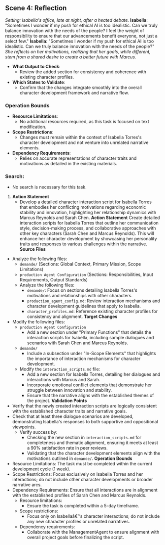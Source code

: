 ## Scene 4: Reflection
*Setting: Isabella's office, late at night, after a heated debate.*
**Isabella**: "Sometimes I wonder if my push for ethical AI is too idealistic. Can we truly balance innovation with the needs of the people? I feel the weight of responsibility to ensure that our advancements benefit everyone, not just a select few."
**Isabella**: "Sometimes I wonder if my push for ethical AI is too idealistic. Can we truly balance innovation with the needs of the people?"
*She reflects on her motivations, realizing that her goals, while different, stem from a shared desire to create a better future with Marcus.*
- **What Output to Check**:
  - Review the added section for consistency and coherence with existing character profiles.
- **Which States to Validate**:
  - Confirm that the changes integrate smoothly into the overall character development framework and narrative flow.
### Operation Bounds
- **Resource Limitations**:
  - No additional resources required, as this task is focused on text modification.
- **Scope Restrictions**:
  - Changes must remain within the context of Isabella Torres's character development and not venture into unrelated narrative elements.
- **Dependency Requirements**:
  - Relies on accurate representations of character traits and motivations as detailed in the existing materials.
### Search:
- No search is necessary for this task.
1. **Action Statement**
   - Develop a detailed character interaction script for Isabella Torres that embodies her conflicting motivations regarding economic stability and innovation, highlighting her relationship dynamics with Marcus Reynolds and Sarah Chen.
**Action Statement**
Create detailed interaction scripts for Isabella Torres that outline her communication style, decision-making process, and collaborative approaches with other key characters (Sarah Chen and Marcus Reynolds). This will enhance her character development by showcasing her personality traits and responses to various challenges within the narrative.
**Source Files**
- Analyze the following files:
  - `demande/` (Sections: Global Context, Primary Mission, Scope Limitations)
  - `production Agent Configuration` (Sections: Responsibilities, Input Requirements, Output Standards)
   - Analyze the following files:
     - `demande/`: Focus on sections detailing Isabella Torres's motivations and relationships with other characters.
     - `production_agent_config.md`: Review interaction mechanisms and character development guidelines that apply to Isabella.
     - `character_profiles.md`: Reference existing character profiles for consistency and alignment.
**Target Changes**
- Modify the following files:
  - `production Agent Configuration`
    - Add a new section under "Primary Functions" that details the interaction scripts for Isabella, including sample dialogues and scenarios with Sarah Chen and Marcus Reynolds.
  - `demande/`
    - Include a subsection under "In-Scope Elements" that highlights the importance of interaction mechanisms for character development.
   - Modify the `interaction_scripts.md` file:
     - Add a new section for Isabella Torres, detailing her dialogues and interactions with Marcus and Sarah.
     - Incorporate emotional conflict elements that demonstrate her struggle between innovation and stability.
     - Ensure that the narrative aligns with the established themes of the project.
**Validation Points**
- Verify that the newly created interaction scripts are logically consistent with the established character traits and narrative goals.
- Check that at least three dialogue scenarios are developed, demonstrating Isabella's responses to both supportive and oppositional viewpoints.
   - Verify success by:
     - Checking the new section in `interaction_scripts.md` for completeness and thematic alignment, ensuring it meets at least a 90% satisfaction rate in peer reviews.
     - Validating that the character development elements align with the motivations outlined in `demande/`.
**Operation Bounds**
- Resource Limitations: The task must be completed within the current development cycle (1 week).
- Scope Restrictions: Focus exclusively on Isabella Torres and her interactions; do not include other character developments or broader narrative arcs.
- Dependency Requirements: Ensure that all interactions are in alignment with the established profiles of Sarah Chen and Marcus Reynolds.
   - Resource limitations:
     - Ensure the task is completed within a 5-day timeframe.
   - Scope restrictions:
     - Focus only on Isabellaâ€™s character interactions; do not include any new character profiles or unrelated narratives.
   - Dependency requirements:
     - Collaborate with the ManagementAgent to ensure alignment with overall project goals before finalizing the script.